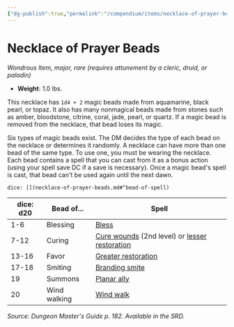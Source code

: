 ```yaml
---
{"dg-publish":true,"permalink":"/compendium/items/necklace-of-prayer-beads/","tags":["compendium/src/5e/dmg","item/attunement/required","item/rarity/rare","item/tier/major","item/wondrous"]}
---
```


# Necklace of Prayer Beads
*Wondrous Item, major, rare (requires attunement by a cleric, druid, or paladin)*  

- **Weight**: 1.0 lbs.

This necklace has `1d4 + 2` magic beads made from aquamarine, black pearl, or topaz. It also has many nonmagical beads made from stones such as amber, bloodstone, citrine, coral, jade, pearl, or quartz. If a magic bead is removed from the necklace, that bead loses its magic.

Six types of magic beads exist. The DM decides the type of each bead on the necklace or determines it randomly. A necklace can have more than one bead of the same type. To use one, you must be wearing the necklace. Each bead contains a spell that you can cast from it as a bonus action (using your spell save DC if a save is necessary). Once a magic bead's spell is cast, that bead can't be used again until the next dawn.

`dice: [](necklace-of-prayer-beads.md#^bead-of-spell)`

| dice: d20 | Bead of... | Spell |
|-----------|------------|-------|
| 1-6 | Blessing | [Bless](compendium/spells/bless.md) |
| 7-12 | Curing | [Cure wounds](compendium/spells/cure-wounds.md) (2nd level) or [lesser restoration](compendium/spells/lesser-restoration.md) |
| 13-16 | Favor | [Greater restoration](compendium/spells/greater-restoration.md) |
| 17-18 | Smiting | [Branding smite](compendium/spells/branding-smite.md) |
| 19 | Summons | [Planar ally](compendium/spells/planar-ally.md) |
| 20 | Wind walking | [Wind walk](compendium/spells/wind-walk.md) |{ #bead-of-spell}


*Source: Dungeon Master's Guide p. 182. Available in the SRD.*